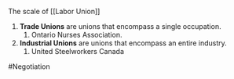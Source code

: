 The scale of [[Labor Union]]

1. **Trade Unions** are unions that encompass a single occupation.
	1. Ontario Nurses Association.
2. **Industrial Unions** are unions that encompass an entire industry.
	1. United Steelworkers Canada

#Negotiation